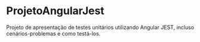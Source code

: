 # ProjetoAngularJest

Projeto de apresentação de testes unitários utilizando Angular JEST, incluso cenários-problemas e como testá-los.
